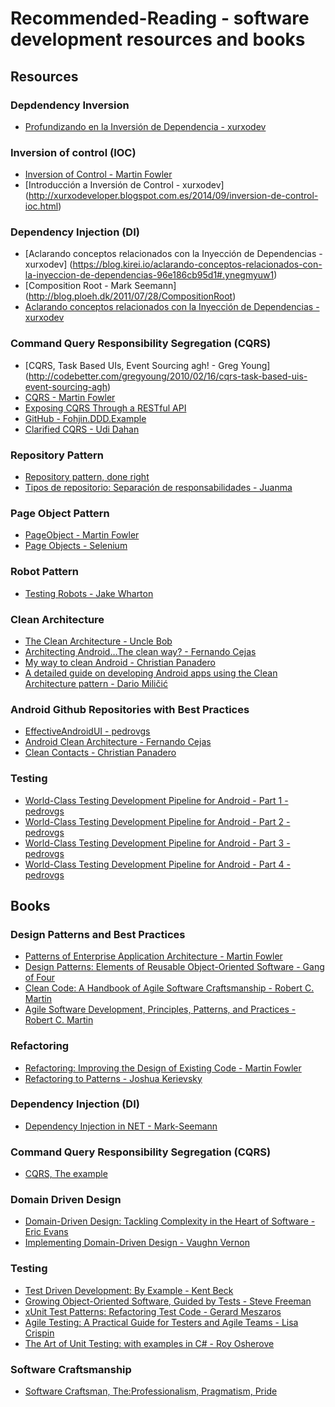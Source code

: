# Recommended-Reading - software development resources and books

## Resources

### Depdendency Inversion
* [Profundizando en la Inversión de Dependencia - xurxodev](http://xurxodev.com/profundizando-en-la-inversion-de-dependencia/)

### Inversion of control (IOC)
* [Inversion of Control - Martin Fowler]( http://martinfowler.com/bliki/InversionOfControl.html) 
* [Introducción a Inversión de Control - xurxodev] (http://xurxodeveloper.blogspot.com.es/2014/09/inversion-de-control-ioc.html)

### Dependency Injection (DI)
* [Aclarando conceptos relacionados con la Inyección de Dependencias - xurxodev] (https://blog.kirei.io/aclarando-conceptos-relacionados-con-la-inyeccion-de-dependencias-96e186cb95d1#.ynegmyuw1)
* [Composition Root - Mark Seemann] (http://blog.ploeh.dk/2011/07/28/CompositionRoot)
* [Aclarando conceptos relacionados con la Inyección de Dependencias - xurxodev](https://blog.kirei.io/aclarando-conceptos-relacionados-con-la-inyeccion-de-dependencias-96e186cb95d1#.qf5orl8go)

### Command Query Responsibility Segregation (CQRS)
* [CQRS, Task Based UIs, Event Sourcing agh! - Greg Young] (http://codebetter.com/gregyoung/2010/02/16/cqrs-task-based-uis-event-sourcing-agh)
* [CQRS - Martin Fowler](http://martinfowler.com/bliki/CQRS.html)
* [Exposing CQRS Through a RESTful API](http://www.infoq.com/articles/rest-api-on-cqrs) 
* [GitHub - Fohjin.DDD.Example](https://github.com/MarkNijhof/Fohjin/tree/master/Fohjin.DDD.Example) 
* [Clarified CQRS - Udi Dahan](http://www.udidahan.com/2009/12/09/clarified-cqrs)

### Repository Pattern

* [Repository pattern, done right](http://blog.gauffin.org/2013/01/repository-pattern-done-right)
* [Tipos de repositorio: Separación de responsabilidades - Juanma](http://blog.koalite.com/2011/12/tipos-de-repositorio-separacion-de-responsabilidades)

### Page Object Pattern
* [PageObject - Martin Fowler](http://martinfowler.com/bliki/PageObject.html)
* [Page Objects - Selenium](https://code.google.com/p/selenium/wiki/PageObjects)

### Robot Pattern
* [Testing Robots - Jake Wharton](https://realm.io/news/kau-jake-wharton-testing-robots)

### Clean Architecture
* [The Clean Architecture - Uncle Bob](https://blog.8thlight.com/uncle-bob/2012/08/13/the-clean-architecture.html)
* [Architecting Android…The clean way? - Fernando Cejas](http://fernandocejas.com/2014/09/03/architecting-android-the-clean-way)
* [My way to clean Android - Christian Panadero](http://es.slideshare.net/ChristianPanadero/my-way-to-clean-android-android-day-salamanca-edition)
* [A detailed guide on developing Android apps using the Clean Architecture pattern - Dario Miličić](https://medium.com/@dmilicic/a-detailed-guide-on-developing-android-apps-using-the-clean-architecture-pattern-d38d71e94029#.cgm45xqri)

### Android Github Repositories with Best Practices
* [EffectiveAndroidUI - pedrovgs](https://github.com/pedrovgs/EffectiveAndroidUI)
* [Android Clean Architecture - Fernando Cejas](https://github.com/android10/Android-CleanArchitecture)
* [Clean Contacts - Christian Panadero](https://github.com/PaNaVTEC/Clean-Contacts)

### Testing
* [World-Class Testing Development Pipeline for Android - Part 1 - pedrovgs](http://blog.karumi.com/world-class-testing-development-pipeline-for-android)
* [World-Class Testing Development Pipeline for Android - Part 2 - pedrovgs](http://blog.karumi.com/world-class-testing-development-pipeline-for-android-part-2)
* [World-Class Testing Development Pipeline for Android - Part 3 - pedrovgs](http://blog.karumi.com/world-class-testing-development-pipeline-for-android-part-3)
* [World-Class Testing Development Pipeline for Android - Part 4 - pedrovgs](http://blog.karumi.com/world-class-testing-development-pipeline-for-android-part-4)

## Books

### Design Patterns and Best Practices
* [Patterns of Enterprise Application Architecture - Martin Fowler](http://www.amazon.com/gp/product/0321127420/ref=as_li_qf_sp_asin_il_tl?ie=UTF8&camp=1789&creative=9325&creativeASIN=0321127420&linkCode=as2&tag=xurxodev-20&linkId=RACADZ6HNCGK7YE4)
* [Design Patterns: Elements of Reusable Object-Oriented Software - Gang of Four](http://www.amazon.com/gp/product/0201633612/ref=as_li_qf_sp_asin_il_tl?ie=UTF8&camp=1789&creative=9325&creativeASIN=0201633612&linkCode=as2&tag=xurxodev-20&linkId=QY7XYHGN4L46SQ65)
* [Clean Code: A Handbook of Agile Software Craftsmanship - Robert C. Martin](http://www.amazon.com/gp/product/0132350882/ref=as_li_qf_sp_asin_il_tl?ie=UTF8&camp=1789&creative=9325&creativeASIN=0132350882&linkCode=as2&tag=xurxodev-20&linkId=QMAVUCF7KR4LLKBM)
* [Agile Software Development, Principles, Patterns, and Practices - Robert C. Martin](http://www.amazon.com/gp/product/0135974445/ref=as_li_qf_sp_asin_il_tl?ie=UTF8&camp=1789&creative=9325&creativeASIN=0135974445&linkCode=as2&tag=xurxodev-20&linkId=775TPPB2K34W66GL)

### Refactoring
* [Refactoring: Improving the Design of Existing Code - Martin Fowler](http://www.amazon.com/gp/product/0201485672/ref=as_li_qf_sp_asin_il_tl?ie=UTF8&camp=1789&creative=9325&creativeASIN=0201485672&linkCode=as2&tag=xurxodev-20&linkId=5M4QPOG44IICSIWL)
* [Refactoring to Patterns - Joshua Kerievsky](http://www.amazon.com/gp/product/0321213351/ref=as_li_qf_sp_asin_il_tl?ie=UTF8&camp=1789&creative=9325&creativeASIN=0321213351&linkCode=as2&tag=xurxodev-20&linkId=2SAJGZDSAYY4SYOL)

### Dependency Injection (DI)
* [Dependency Injection in NET - Mark-Seemann](http://www.amazon.com/Dependency-Injection-NET-Mark-Seemann/dp/1935182501?tag=xurxodev-20) 

### Command Query Responsibility Segregation (CQRS)
* [CQRS, The example](http://www.amazon.com/gp/product/1484102878?tag=xurxodev-20) 

### Domain Driven Design
* [Domain-Driven Design: Tackling Complexity in the Heart of Software - Eric Evans](http://www.amazon.com/gp/product/0321125215/ref=as_li_qf_sp_asin_il_tl?ie=UTF8&camp=1789&creative=9325&creativeASIN=0321125215&linkCode=as2&tag=xurxodev-20&linkId=YYEGIGUSQYKSU6XY)
* [Implementing Domain-Driven Design - Vaughn Vernon](http://www.amazon.com/gp/product/0321834577/ref=as_li_qf_sp_asin_il_tl?ie=UTF8&camp=1789&creative=9325&creativeASIN=0321834577&linkCode=as2&tag=xurxodev-20&linkId=V2N2XLIWV7EDKDTI)

### Testing
* [Test Driven Development: By Example - Kent Beck](http://www.amazon.com/gp/product/0321146530/ref=as_li_qf_sp_asin_il_tl?ie=UTF8&camp=1789&creative=9325&creativeASIN=0321146530&linkCode=as2&tag=xurxodev-20&linkId=S76CMKLILXWVTBO3)
* [Growing Object-Oriented Software, Guided by Tests - Steve Freeman](http://www.amazon.com/gp/product/0321503627/ref=as_li_qf_sp_asin_il_tl?ie=UTF8&camp=1789&creative=9325&creativeASIN=0321503627&linkCode=as2&tag=xurxodev-20&linkId=Z26YBTBIO222JPAC)
* [xUnit Test Patterns: Refactoring Test Code - Gerard Meszaros](http://www.amazon.com/gp/product/0131495054/ref=as_li_qf_sp_asin_il_tl?ie=UTF8&camp=1789&creative=9325&creativeASIN=0131495054&linkCode=as2&tag=xurxodev-20&linkId=RQUVYX2KZVLBZTW3)
* [Agile Testing: A Practical Guide for Testers and Agile Teams - Lisa Crispin](http://www.amazon.com/gp/product/0321534468/ref=as_li_qf_sp_asin_il_tl?ie=UTF8&camp=1789&creative=9325&creativeASIN=0321534468&linkCode=as2&tag=xurxodev-20&linkId=DH4FFVW6VXZ7KPRC)
* [The Art of Unit Testing: with examples in C# - Roy Osherove](http://www.amazon.com/gp/product/1617290890/ref=as_li_qf_sp_asin_il_tl?ie=UTF8&camp=1789&creative=9325&creativeASIN=1617290890&linkCode=as2&tag=xurxodev-20&linkId=POSITZ2AQBS7Z7T5)

### Software Craftsmanship
* [Software Craftsman, The:Professionalism, Pragmatism, Pride](https://www.amazon.es/gp/product/0134052501/ref=as_li_qf_sp_asin_il_tl?ie=UTF8&camp=3626&creative=24790&creativeASIN=0134052501&linkCode=as2&tag=xurxodev0e-21)

